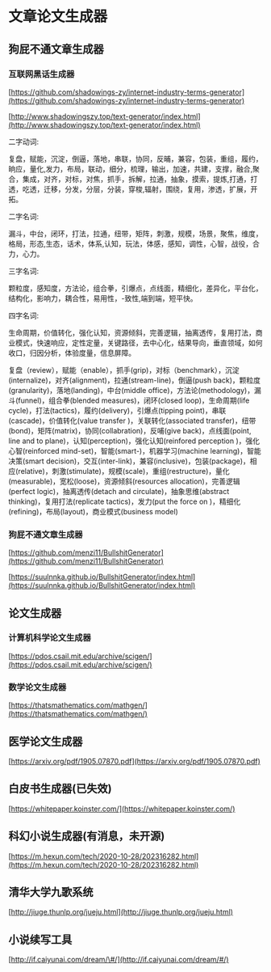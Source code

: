 # 文章论文生成器

## 狗屁不通文章生成器

### 互联网黑话生成器

[https://github.com/shadowings-zy/internet-industry-terms-generator](https://github.com/shadowings-zy/internet-industry-terms-generator)

[http://www.shadowingszy.top/text-generator/index.html](http://www.shadowingszy.top/text-generator/index.html)

二字动词:

复盘，赋能，沉淀，倒逼，落地，串联，协同，反晡，兼容，包装，重组，履约，晌应，量化,发力，布局，联动，细分，梳理，输出，加速，共建，支撑，融合,聚合，集成，对齐，对标，对焦，抓手，拆解，拉通，抽象，摸索，提炼,打通，打透，吃透，迁移，分发，分层，分装，穿梭,辐射，围绕，复用，渗透，扩展，开拓。

二字名词:

漏斗，中台，闭环，打法，拉通，纽带，矩阵，刺激，规模，场景，聚焦，维度，格局，形态,生态，话术，体系,认知，玩法，体感，感知，调性，心智，战役，合力，心力。

三字名词:

颗粒度，感知度，方法论，组合拳，引爆点，点线面，精细化，差异化，平台化，结构化，影响力，耦合性，易用性，-致性,端到端，短平快。

四字名词:

生命周期，价值转化，强化认知，资源倾斜，完善逻辑，抽离透传，复用打法，商业模式，快速响应，定性定量，关键路径，去中心化，结果导向，垂直领域，如何收口，归因分析，体验度量，信息屏障。​ 

复盘（review），赋能（enable），抓手\(grip\)，对标（benchmark），沉淀\(internalize\)，对齐\(alignment\)，拉通\(stream-line\)，倒逼\(push back\)，颗粒度\(granularity\)，落地\(landing\)，中台\(middle office\)，方法论\(methodology\)，漏斗\(funnel\)，组合拳\(blended measures\)，闭环\(closed loop\)，生命周期\(life cycle\)，打法\(tactics\)，履约\(delivery\)，引爆点\(tipping point\)，串联\(cascade\)，价值转化\(value transfer \)，关联转化\(associated transfer\)，纽带\(bond\)，矩阵\(matrix\)，协同\(collabration\)，反哺\(give back\)，点线面\(point, line and to plane\)，认知\(perception\)，强化认知\(reinfored perception \)，强化心智\(reinforced mind-set\)，智能\(smart-\)，机器学习\(machine learning\)，智能决策\(smart decision\)，交互\(inter-link\)，兼容\(inclusive\)，包装\(package\)，相应\(relative\)，刺激\(stimulate\)，规模\(scale\)，重组\(restructure\)，量化\(measurable\)，宽松\(loose\)，资源倾斜\(resources allocation\)，完善逻辑\(perfect logic\)，抽离透传\(detach and circulate\)，抽象思维\(abstract thinking\)，复用打法\(replicate tactics\)，发力\(put the force on \)，精细化\(refining\)，布局\(layout\)，商业模式\(business model\)​

### 狗屁不通文章生成器

[https://github.com/menzi11/BullshitGenerator](https://github.com/menzi11/BullshitGenerator)

[https://suulnnka.github.io/BullshitGenerator/index.html](https://suulnnka.github.io/BullshitGenerator/index.html)

## 论文生成器

### 计算机科学论文生成器

[https://pdos.csail.mit.edu/archive/scigen/](https://pdos.csail.mit.edu/archive/scigen/)

### 数学论文生成器

[https://thatsmathematics.com/mathgen/](https://thatsmathematics.com/mathgen/)

## 医学论文生成器

[https://arxiv.org/pdf/1905.07870.pdf](https://arxiv.org/pdf/1905.07870.pdf)

## 白皮书生成器\(已失效\)

[https://whitepaper.koinster.com/](https://whitepaper.koinster.com/)

## 科幻小说生成器\(有消息，未开源\)

[https://m.hexun.com/tech/2020-10-28/202316282.html](https://m.hexun.com/tech/2020-10-28/202316282.html)

## 清华大学九歌系统

[http://jiuge.thunlp.org/jueju.html​](http://jiuge.thunlp.org/jueju.html)

## 小说续写工具

[http://if.caiyunai.com/dream/\#/](http://if.caiyunai.com/dream/#/)

